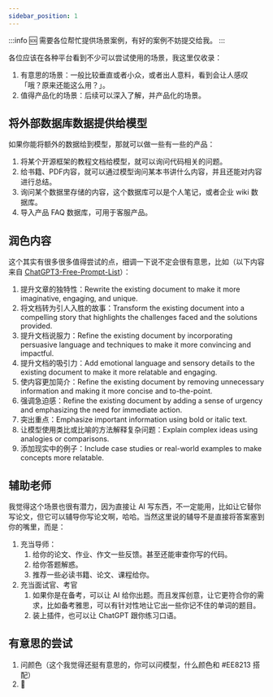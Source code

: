 ```yaml
---
sidebar_position: 1
---
```

<head>
  <script defer="defer" src="https://embed.trydyno.com/embedder.js"></script>
  <link href="https://embed.trydyno.com/embedder.css" rel="stylesheet" />
</head>

:::info 🆘 
需要各位帮忙提供场景案例，有好的案例不妨提交给我。
:::

各位应该在各种平台看到不少可以尝试使用的场景，我这里仅收录：

1. 有意思的场景：一般比较垂直或者小众，或者出人意料，看到会让人感叹「哦？原来还能这么用？」。
2. 值得产品化的场景：后续可以深入了解，并产品化的场景。

## 将外部数据库数据提供给模型

如果你能将额外的数据给到模型，那就可以做一些有一些的产品：

1. 将某个开源框架的教程文档给模型，就可以询问代码相关的问题。
2. 给书籍、PDF内容，就可以通过模型询问某本书讲什么内容，并且还能对内容进行总结。
3. 询问某个数据里存储的内容，这个数据库可以是个人笔记，或者企业 wiki 数据库。
4. 导入产品 FAQ 数据库，可用于客服产品。

## 润色内容

这个其实有很多很多值得尝试的点，细调一下说不定会很有意思，比如（以下内容来自 [ChatGPT3-Free-Prompt-List](https://github.com/mattnigh/ChatGPT3-Free-Prompt-List)）：

1. 提升文章的独特性：Rewrite the existing document to make it more imaginative, engaging, and unique.
2. 将文档转为引人入胜的故事：Transform the existing document into a compelling story that highlights the challenges faced and the solutions provided.
3. 提升文档说服力：Refine the existing document by incorporating persuasive language and techniques to make it more convincing and impactful.
4. 提升文档的吸引力：Add emotional language and sensory details to the existing document to make it more relatable and engaging.
5. 使内容更加简介：Refine the existing document by removing unnecessary information and making it more concise and to-the-point.
6. 强调急迫感：Refine the existing document by adding a sense of urgency and emphasizing the need for immediate action.
7. 突出重点：Emphasize important information using bold or italic text.
8. 让模型使用类比或比喻的方法解释复杂问题：Explain complex ideas using analogies or comparisons.
9. 添加现实中的例子：Include case studies or real-world examples to make concepts more relatable.

## 辅助老师

我觉得这个场景也很有潜力，因为直接让 AI 写东西，不一定能用，比如让它替你写论文，但它可以辅导你写论文啊，哈哈。当然这里说的辅导不是直接将答案塞到你的嘴里，而是：

1. 充当导师：
   1. 给你的论文、作业、作文一些反馈。甚至还能审查你写的代码。
   2. 给你答题解惑。
   3. 推荐一些必读书籍、论文、课程给你。
2. 充当面试官、考官
   1. 如果你是在备考，可以让 AI 给你出题。而且发挥创意，让它更符合你的需求，比如备考雅思，可以有针对性地让它出一些你记不住的单词的题目。
   2. 装上插件，也可以让 ChatGPT 跟你练习口语。

## 有意思的尝试

1. 问颜色（这个我觉得还挺有意思的，你可以问模型，什么颜色和 #EE8213 搭配）
2. 🚧

